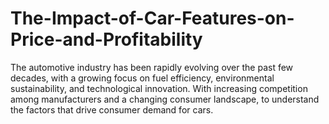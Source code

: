 # The-Impact-of-Car-Features-on-Price-and-Profitability
The automotive industry has been rapidly evolving over the past few decades, with a growing focus on fuel efficiency, environmental sustainability, and technological innovation. With increasing competition among manufacturers and a changing consumer landscape, to understand the factors that drive consumer demand for cars. 
